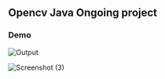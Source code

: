 ## Opencv Java Ongoing project

### Demo

![Output](https://github.com/ayaanlehashi11/FaceRecognition/assets/91608871/7475d3c9-aaa0-4169-80fd-09efaedde7d2)

![Screenshot (3)](https://github.com/ayaanlehashi11/FaceRecognition/assets/91608871/f1d724a8-8c1e-4d1b-a762-3c0d99b2b8b4)
